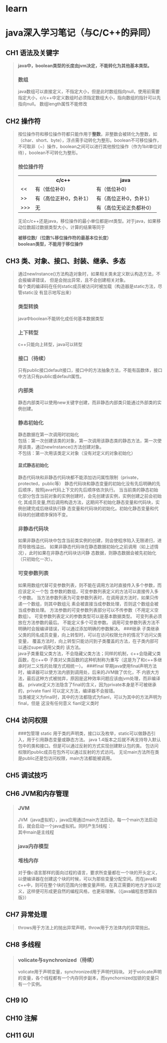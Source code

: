 # learn
# java深入学习笔记（与C/C++的异同）
## CH1 语法及关键字
>**java中，boolean类型的长度由jvm决定，不能转化为其他基本类型。**  
>### 数组
>java数组可以直接定义，不指定大小，但是此时数组指向null，使用前需要指定大小，c/c++中定义数组时必须指定数组大小，指向数组的指针可以先指向null。
>数组length属性不能修改
## CH2 操作符
>按位操作符和移位操作符都只能作用于**整数**，非整数会被转化为整数，如（char、short、byte），浮点需手动转化为整形。boolean不可移位操作，不可取非（~）操作，boolean之间可以进行其他按位操作（作为1bit单位对待），boolean不可转化为整形。
>### 按位操作符  
><table>
>	<tr><th/><th>c/c++</th><th>java</th></tr>  
>	<tr><td><<</td><td>有（低位补0）</td><td>有（低位补0）</td></tr>  
>	<tr><td>>></td><td>有（高位正补0，负补1）</td><td>有（高位正补0，负补1）</td></tr>
>	<tr><td>>>></td><td>无</td><td>有（高位无论正负都补0）</td></tr>  
></table>
>无论c/c++还是java，移位操作的最小单位都是int类型。对于java，如果移动位数超过数据类型大小，计算的结果等同于  
>
>**被移位数/（位数%移位操作符的最基本位长度）**  
>**boolean类型，不能用于移位操作**  
## CH3 类、对象、接口、封装、继承、多态  
>通过newInstance()方法构造对象时，如果相关类未定义默认构造方法，不会报编译错误，
>但是会抛出异常，且不会创建相关对象。  
>每个类的编译码在任何static成员被访问时被加载（构造器是static方法，尽管static没
>有显示地写出来）
>### 类型转换
>java中boolean不能转化成任何基本数据类型
>### 上下转型
>c++只能向上转型，java可以转型
>### 接口（待续）
>只有public接口default接口，接口中的方法抽象方法，不能有函数体，接口中方法只有public或default属性。
>### 内部类
>静态内部类可以使用new关键字创建，而非静态内部类只能通过外部类的实例创建。  
>### 静态初始化  
>静态数据在第一次调用时初始化  
>包括：第一次创建该类的对象，第一次调用该静态类的静态方法，第一次使用该类，通过newInstance()方法创建对象。  
>不包括：第一次用该类定义对象（没有对定义的对象初始化）
>#### 显式静态初始化
>静态代码块和非静态代码块都不能添加访问属性限制（private，protected，public等）
>静态代码块和静态变量的初始化没有先后明确的先后顺序，按照java代码上下文的先后顺序依次执行。
>当当前类的静态初始化部分包含当前对象的实例创建时，会先创建该实例，实例创建之前会初始化
>其成员变量,然后调用构造方法，这期间不初始化静态变量和代码块，实例创建完成后继续执行静
>态变量和代码块的初始化。初始化静态变量和代码块的创建顺序保持不变。
>### 非静态代码块
>如果非静态代码块中包含当前类实例的创建，则会使程序陷入无限递归，进而导致栈溢出。
>如果非静态代码块在静态数据初始化之前调用（如上述情况），此时如果在非静态代码块访问静
>态数据，则静态数据会被先初始化（只初始化一次）。
>### 可变参数列表
>如果用数组代替可变参数列表，则不能在调用方法时直接传入多个参数，而应该定义一个包
>含参数的数组，可变参数列表定义的方法可以直接传入多个参数。
>当方法参数列表为可变参数列表时，在调用该方法时，如果只传递一个数组，则其中数组元
>素会被直接当成参数处理，否则这个数组会被当成参数处理。
>方法参数的可变参数列表部分可以不传参数（不用定义空数组）。
>可变参数列表定义的参数类型可以是基本数据类型。
>可变列表必须放在方法参数的最后。
>不能定义多个可变参数。
>调用可变参数列表方法不明确时会报编译错误，可以通过添加明确的参数解决。
>###继承
>子类继承父类的同名成员变量，向上转型时，可以在访问权限允许的情况下访问父类变量，
>覆盖方法时，向上转型只能访问到子类覆盖的方法，在子类内部可以通过super调用父类的
>该方法。  
>java子类重载父类方法，不会隐藏父类方法；同样的机制，c++会隐藏父类函数，在c++中
>子类对父类函数的这种机制称为重写（这是为了和c++多继承时对二义性的处理方式相统一）。
>###final
>早期java使用final声明方法时，编译器可以使方法内嵌到调用处，后来的JVM做了优化，不
>内嵌大方法，最后这种方式被抛弃，原因是这种效率问题应该由jvm处理，而非编译器。 
>private定义方法隐含了final的含义，因为private本身是不可被继承的，private fianl
>可以定义方法，编译器不会报错。  
>当类被定义为final时，其中的方法都隐式为fianl，可以为其中的方法声明为final，但是
>这没有任何意义
>fianl定义类时
## CH4 访问权限
>###包管理
>static 用于类的声明类，接口以及枚举，static可以做静态引入，用于引用静态变量或静态方法。
>java 1.4版本之后就不再支持导入默认包中的类和接口。但是可以通过反射的方式实现创建默认包的类。
>包访问权限的public成员在包外可以通过反射的方式访问。
>无论main方法所在类是public还是包访问权限，main方法都能被调用。
## CH5 调试技巧
## CH6 JVM和内存管理
>### JVM
>JVM（java虚拟机），java应用通过main方法启动，每一个main方法启动后，就会启动一个java虚拟机。同时产生5线程：  
>其中main是主线程
>### java内存模型
>### 堆栈内存
>对于像c语言那样的面向过程的语言，要求所变量都在一个块的开头定义，以便编译器在创建这个块的时候，可以为那些变量分配空间。而在java和c++中，则可在整个块的范围内分散变量声明，在真正需要的地方才加以定义，这样便可形成更自然的编程风格，也更易理解。（《java编程思想第四版》）
## CH7 异常处理
>throws用于方法上的抛出异常声明，throw用于方法体内的异常抛出。
## CH8 多线程
>### volicate与synchronized（待续）
>volicate用于声明变量，synchronized用于声明代码块。
>对于volicate声明的变量，各个线程都有一个内存同步副本，而synchornized加锁的变量只有一个实例。
## CH9 IO
## CH10 注解
## CH11 GUI

